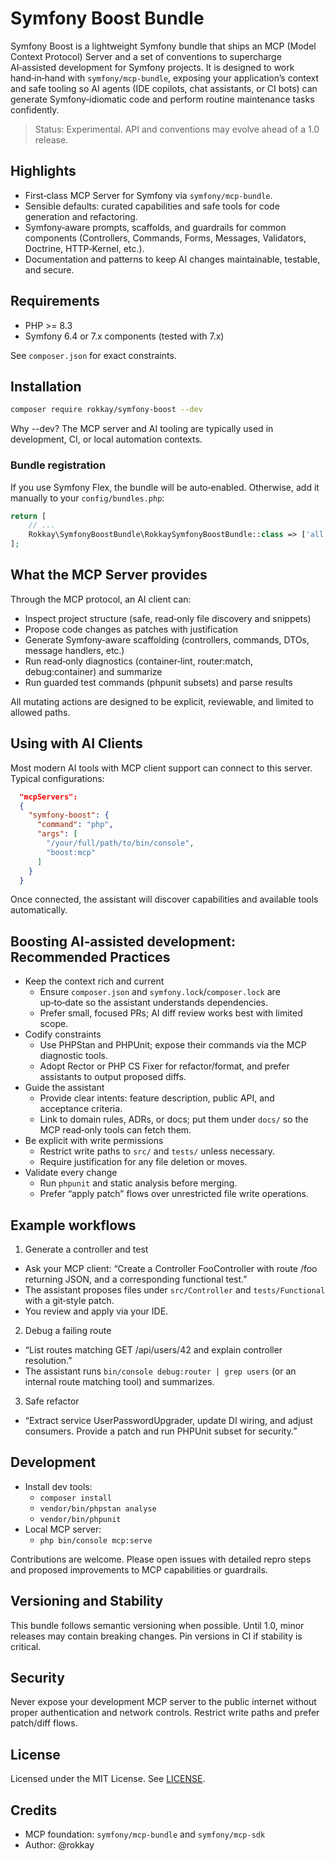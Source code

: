# Symfony Boost Bundle

Symfony Boost is a lightweight Symfony bundle that ships an MCP (Model Context Protocol) Server and a set of conventions to supercharge AI‑assisted development for Symfony projects. It is designed to work hand‑in‑hand with `symfony/mcp-bundle`, exposing your application’s context and safe tooling so AI agents (IDE copilots, chat assistants, or CI bots) can generate Symfony‑idiomatic code and perform routine maintenance tasks confidently.

> Status: Experimental. API and conventions may evolve ahead of a 1.0 release.

## Highlights

- First‑class MCP Server for Symfony via `symfony/mcp-bundle`.
- Sensible defaults: curated capabilities and safe tools for code generation and refactoring.
- Symfony‑aware prompts, scaffolds, and guardrails for common components (Controllers, Commands, Forms, Messages, Validators, Doctrine, HTTP‑Kernel, etc.).
- Documentation and patterns to keep AI changes maintainable, testable, and secure.

## Requirements

- PHP >= 8.3
- Symfony 6.4 or 7.x components (tested with 7.x)

See `composer.json` for exact constraints.

## Installation

```bash
composer require rokkay/symfony-boost --dev
```

Why --dev? The MCP server and AI tooling are typically used in development, CI, or local automation contexts.

### Bundle registration

If you use Symfony Flex, the bundle will be auto‑enabled. Otherwise, add it manually to your `config/bundles.php`:

```php
return [
    // ...
    Rokkay\SymfonyBoostBundle\RokkaySymfonyBoostBundle::class => ['all' => true],
];
```

## What the MCP Server provides

Through the MCP protocol, an AI client can:
- Inspect project structure (safe, read‑only file discovery and snippets)
- Propose code changes as patches with justification
- Generate Symfony‑aware scaffolding (controllers, commands, DTOs, message handlers, etc.)
- Run read‑only diagnostics (container‑lint, router:match, debug:container) and summarize
- Run guarded test commands (phpunit subsets) and parse results

All mutating actions are designed to be explicit, reviewable, and limited to allowed paths.

## Using with AI Clients

Most modern AI tools with MCP client support can connect to this server. Typical configurations:

```json
  "mcpServers":
  {
    "symfony-boost": {
      "command": "php",
      "args": [
        "/your/full/path/to/bin/console",
        "boost:mcp"
      ]
    }
  }
```
Once connected, the assistant will discover capabilities and available tools automatically.

## Boosting AI‑assisted development: Recommended Practices

- Keep the context rich and current
  - Ensure `composer.json` and `symfony.lock`/`composer.lock` are up‑to‑date so the assistant understands dependencies.
  - Prefer small, focused PRs; AI diff review works best with limited scope.
- Codify constraints
  - Use PHPStan and PHPUnit; expose their commands via the MCP diagnostic tools.
  - Adopt Rector or PHP CS Fixer for refactor/format, and prefer assistants to output proposed diffs.
- Guide the assistant
  - Provide clear intents: feature description, public API, and acceptance criteria.
  - Link to domain rules, ADRs, or docs; put them under `docs/` so the MCP read‑only tools can fetch them.
- Be explicit with write permissions
  - Restrict write paths to `src/` and `tests/` unless necessary.
  - Require justification for any file deletion or moves.
- Validate every change
  - Run `phpunit` and static analysis before merging.
  - Prefer “apply patch” flows over unrestricted file write operations.

## Example workflows

1) Generate a controller and test
- Ask your MCP client: “Create a Controller FooController with route /foo returning JSON, and a corresponding functional test.”
- The assistant proposes files under `src/Controller` and `tests/Functional` with a git‑style patch.
- You review and apply via your IDE.

2) Debug a failing route
- “List routes matching GET /api/users/42 and explain controller resolution.”
- The assistant runs `bin/console debug:router | grep users` (or an internal route matching tool) and summarizes.

3) Safe refactor
- “Extract service UserPasswordUpgrader, update DI wiring, and adjust consumers. Provide a patch and run PHPUnit subset for security.”

## Development

- Install dev tools:
  - `composer install`
  - `vendor/bin/phpstan analyse`
  - `vendor/bin/phpunit`
- Local MCP server:
  - `php bin/console mcp:serve`

Contributions are welcome. Please open issues with detailed repro steps and proposed improvements to MCP capabilities or guardrails.

## Versioning and Stability

This bundle follows semantic versioning when possible. Until 1.0, minor releases may contain breaking changes. Pin versions in CI if stability is critical.

## Security

Never expose your development MCP server to the public internet without proper authentication and network controls. Restrict write paths and prefer patch/diff flows.

## License

Licensed under the MIT License. See [LICENSE](./LICENSE).

## Credits

- MCP foundation: `symfony/mcp-bundle` and `symfony/mcp-sdk`
- Author: @rokkay

